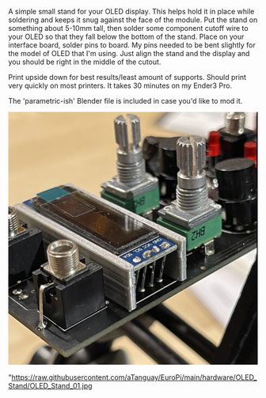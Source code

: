 A simple small stand for your OLED display. This helps hold it in place while soldering and keeps it snug against the face of the module. Put the stand on something about 5-10mm tall, then solder some component cutoff wire to your OLED so that they fall below the bottom of the stand. Place on your interface board, solder pins to board. My pins needed to be bent slightly for the model of OLED that I'm using. Just align the stand and the display and you should be right in the middle of the cutout.

Print upside down for best results/least amount of supports. Should print very quickly on most printers. It takes 30 minutes on my Ender3 Pro.

The 'parametric-ish' Blender file is included in case you'd like to mod it. 

 <img src="OLED_Stand_01.jpg" width="600" title="OLED Stand">
 
 
"https://raw.githubusercontent.com/aTanguay/EuroPi/main/hardware/OLED_Stand/OLED_Stand_01.jpg
